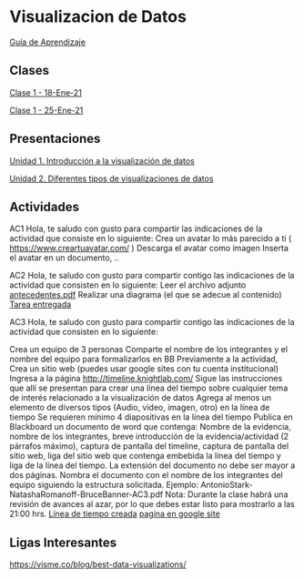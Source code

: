 # Visualizacion de Datos
[Guía de Aprendizaje](https://github.com/mosesmarin/Maestria-Ciencia-de-datos-e-inteligencia-de-negocios/blob/master/Visualizacion-de-Datos/presentaciones/DAT504-VISUALIZACIO%CC%81N%20DE%20DATOS-GUIA%20DE%20APRENDIZAJE.pdf)

## Clases
[Clase 1 - 18-Ene-21](https://youtu.be/pe_jBqiaWT4)

[Clase 1 - 25-Ene-21](https://youtu.be/JYlKXy-Ek04)

## Presentaciones
[Unidad 1. Introducción a la visualización de datos](https://github.com/mosesmarin/Maestria-Ciencia-de-datos-e-inteligencia-de-negocios/blob/master/Visualizacion-de-Datos/presentaciones/DAT504-Unidad%201%20Primavera%202021.pdf)

[Unidad 2. Diferentes tipos de visualizaciones de datos](https://github.com/mosesmarin/Maestria-Ciencia-de-datos-e-inteligencia-de-negocios/blob/master/Visualizacion-de-Datos/presentaciones/DAT504-Unidad%202%20Primavera%202021.pdf)

## Actividades

AC1
Hola, te saludo con gusto para compartir las indicaciones de la actividad que consiste en lo siguiente: Crea un avatar lo más parecido a ti ( https://www.creartuavatar.com/ ) Descarga el avatar como imagen Inserta el avatar en un documento, ..

AC2
Hola, te saludo con gusto para compartir contigo las indicaciones de la actividad que consisten en lo siguiente:
Leer el archivo adjunto [antecedentes.pdf](https://github.com/mosesmarin/Maestria-Ciencia-de-datos-e-inteligencia-de-negocios/blob/master/Visualizacion-de-Datos/archivos/antecedentes_compressed.pdf)
Realizar una diagrama (el que se adecue al contenido)
[Tarea entregada](https://github.com/mosesmarin/Maestria-Ciencia-de-datos-e-inteligencia-de-negocios/blob/master/Visualizacion-de-Datos/archivos/Moises-Marin-AC2.pdf)

AC3
Hola, te saludo con gusto para compartir contigo las indicaciones de la actividad que consisten en lo siguiente:

Crea un equipo de 3 personas
Comparte el nombre de los integrantes y el nombre del equipo para formalizarlos en BB
Previamente a la actividad,
Crea un sitio web (puedes usar google sites con tu cuenta institucional)
Ingresa a la página http://timeline.knightlab.com/
Sigue las instrucciones que allí se presentan para crear una línea del tiempo sobre cualquier tema de interés relacionado a la visualización de datos
Agrega al menos un elemento de diversos tipos (Audio, video, imagen, otro) en la línea de tiempo
Se requieren mínimo 4 diapositivas en la línea del tiempo
Publica en Blackboard un documento de word que contenga: Nombre de la evidencia, nombre de los integrantes, breve introducción de la evidencia/actividad (2 párrafos máximo), captura de pantalla del timeline, captura de pantalla del sitio web, liga del sitio web que contenga embebida la línea del tiempo y liga de la línea del tiempo.
La extensión del documento no debe ser mayor a dos páginas.
Nombra el documento con el nombre de los integrantes del equipo siguiendo la estructura solicitada. Ejemplo: AntonioStark-NatashaRomanoff-BruceBanner-AC3.pdf
Nota: Durante la clase habrá una revisión de avances al azar, por lo que debes estar listo para mostrarlo a las 21:00 hrs.
[Línea de tiempo creada](https://cdn.knightlab.com/libs/timeline3/latest/embed/index.html?source=1ZCQRaIT_B_fWwYsOhkAYBO7rOkDZ3F5S_6Pu-E16e6s&font=Default&lang=en&initial_zoom=2&height=650%27)
[pagina en google site](https://sites.google.com/upaep.edu.mx/datamaticos-ac3/inicio)

## Ligas Interesantes

https://visme.co/blog/best-data-visualizations/

